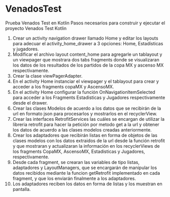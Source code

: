 # VenadosTest
Prueba Venados Test en Kotlin
Pasos necesarios para construir y ejecutar el proyecto Venados Test Kotlin
1. Crear un activity navigation drawer llamado Home y editar los layouts para adecuar el activity_home_drawer a 3 opciones: Home, Estadísticas y jugadores.
2. Modificar el archivo layout content_home para agregarle un tablayout y un viewpager que mostrara dos tabs fragments donde se visualizaran los 
datos de los resultados de los partidos de la copa MX y ascenso MX respectivamente.
3. Crear la clase viewPagerAdapter.
4. En el activity Home instanciar el viewpager y el tablayout para crear y acceder a los fragments copaMX y AscensoMX.
5. En el activity Home configurar la función OnNavigationItemSelected para acceder a los Fragments Estadisticas y Jugadores respectivamente desde el drawer.
6. Crear las clases Modelos de acuerdo a los datos que se recibirán de la url en formato json para procesarlos y mostrarlos en el recyclerView.
7. Crear las interfaces RetrofitServices las cuáles se encargan de utilizar la libreria retrofit para hacer la petición por metodo get a la url
y obtener los datos de acuerdo a las clases modelos creadas anteriormente.
8. Crear los adaptadores que recibirán listas en forma de objetos de las clases modelos con los datos extraidos de la url desde la función retrofit y que mostraran y actualizaran 
la información en los recyclerViews de los fragments CopaMX, AscensoMX, Estadisticas y Jugadores, respectivamente.
9. Desde cada fragment, se crearan las variables de tipo listas, adaptadores y LayoutManagers, que se encargarán de manipular los datos recibidos 
mediante la funcion getRetrofit implementado en cada fragment, y que los enviarán finalmente a los adaptadores.
10. Los adaptadores reciben los datos en forma de listas y los muestran en pantalla.
